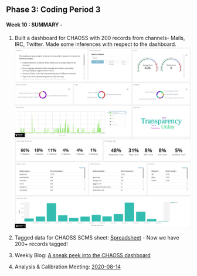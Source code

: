 ## Phase 3: Coding Period 3

#### Week 10 : SUMMARY -

1. Built a dashboard for CHAOSS with 200 records from channels- Mails, IRC, Twitter. Made some inferences with respect to the dashboard. 
	![Image description](chaoss_dashboard_1.png)
	![Image description](chaoss_dashboard_2.png)

2. Tagged data for CHAOSS SCMS sheet: [Spreadsheet](https://docs.google.com/spreadsheets/d/1wXBO-Xvgm7qWcgqDSMBfnXhUMEMX3N-zQEnnGZeQktE/edit?usp=sharing) - Now we have 200+ records tagged!

3. Weekly Blog: [A sneak peek into the CHAOSS dashboard](https://medium.com/@guptaria/week-10-coding-period-3-b7004e46a676)

4. Analysis & Calibration Meeting: [2020-08-14](https://github.com/ria18405/GSoC/blob/master/Meetings/2020-08-14-coding-prd-3-2.txt)